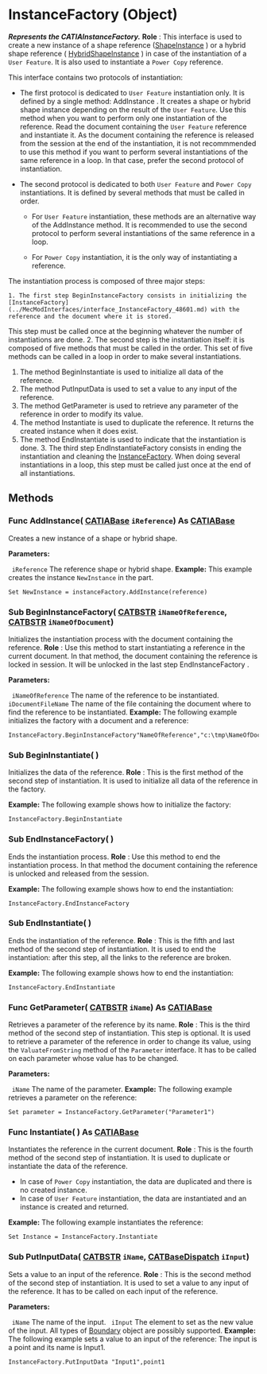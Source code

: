 # InstanceFactory (Object)

**_Represents the CATIAInstanceFactory._**
**Role** : This interface is used to create a new instance of a shape reference ([ShapeInstance](../MecModInterfaces/interface_ShapeInstance_35910.md) ) or a hybrid shape reference ( [HybridShapeInstance](../MecModInterfaces/interface_HybridShapeInstance_75602.md) ) in case of the instantiation of a `User Feature`.
It is also used to instantiate a `Power Copy` reference.

This interface contains two protocols of instantiation:

  * The first protocol is dedicated to `User Feature` instantiation only.
It is defined by a single method: AddInstance . It creates a shape or hybrid shape instance depending on the result of the `User Feature`.
Use this method when you want to perform only one instantiation of the reference. Read the document containing the `User Feature` reference and instantiate it.
As the document containing the reference is released from the session at the end of the instantiation, it is not recommmended to use this method if you want to perform several instantiations of the same reference in a loop.
In that case, prefer the second protocol of instantiation.
  * The second protocol is dedicated to both `User Feature` and `Power Copy` instantiations.
It is defined by several methods that must be called in order.

    * For `User Feature` instantiation, these methods are an alternative way of the AddInstance method.
It is recommended to use the second protocol to perform several instantiations of the same reference in a loop.

    * For `Power Copy` instantiation, it is the only way of instantiating a reference.

The instantiation process is composed of three major steps:

    1. The first step BeginInstanceFactory consists in initializing the [InstanceFactory](../MecModInterfaces/interface_InstanceFactory_48601.md) with the reference and the document where it is stored.
This step must be called once at the beginning whatever the number of instantiations are done.
    2. The second step is the instantiation itself: it is composed of five methods that must be called in the order.
This set of five methods can be called in a loop in order to make several instantiations.

  1. The method BeginInstantiate is used to initialize all data of the reference.
  2. The method PutInputData is used to set a value to any input of the reference.
  3. The method GetParameter is used to retrieve any parameter of the reference in order to modify its value.
  4. The method Instantiate is used to duplicate the reference. It returns the created instance when it does exist.
  5. The method EndInstantiate is used to indicate that the instantiation is done.
    3. The third step EndInstantiateFactory consists in ending the instantiation and cleaning the [InstanceFactory](../MecModInterfaces/interface_InstanceFactory_48601.md).
When doing several instantiations in a loop, this step must be called just once at the end of all instantiations.

## Methods

### Func **AddInstance**( [CATIABase](../System/interface_AnyObject_17321.md)  `iReference`) As [CATIABase](../System/interface_AnyObject_17321.md)

Creates a new instance of a shape or hybrid shape.

**Parameters:**

` iReference`      The reference shape or hybrid shape.  **Example:**      This example creates the instance `NewInstance` in the part.

```VBScript
Set NewInstance = instanceFactory.AddInstance(reference)

```

### Sub **BeginInstanceFactory**( [CATBSTR](../System/typedef_CATBSTR_8129.md)  `iNameOfReference`,  [CATBSTR](../System/typedef_CATBSTR_8129.md)  `iNameOfDocument`)

Initializes the instantiation process with the document containing the reference.
**Role** : Use this method to start instantiating a reference in the current document.
In that method, the document containing the reference is locked in session.
It will be unlocked in the last step EndInstanceFactory .

**Parameters:**

` iNameOfReference`      The name of the reference to be instantiated.
` iDocumentFileName`      The name of the file containing the document where to find the reference to be instantiated.  **Example:**      The following example initializes the factory with a document and a reference:

```VBScript
InstanceFactory.BeginInstanceFactory"NameOfReference","c:\tmp\NameOfDocument.CATPart"

```

### Sub **BeginInstantiate**( )

Initializes the data of the reference.
**Role** : This is the first method of the second step of instantiation.
It is used to initialize all data of the reference in the factory.

**Example:**      The following example shows how to initialize the factory:

```VBScript
InstanceFactory.BeginInstantiate

```

### Sub **EndInstanceFactory**( )

Ends the instantiation process.
**Role** : Use this method to end the instantiation process.
In that method the document containing the reference is unlocked and released from the session.

**Example:**      The following example shows how to end the instantiation:

```VBScript
InstanceFactory.EndInstanceFactory

```

### Sub **EndInstantiate**( )

Ends the instantiation of the reference.
**Role** : This is the fifth and last method of the second step of instantiation.
It is used to end the instantiation: after this step, all the links to the reference are broken.

**Example:**      The following example shows how to end the instantiation:

```VBScript
InstanceFactory.EndInstantiate

```

### Func **GetParameter**( [CATBSTR](../System/typedef_CATBSTR_8129.md)  `iName`) As [CATIABase](../System/interface_AnyObject_17321.md)

Retrieves a parameter of the reference by its name.
**Role** : This is the third method of the second step of instantiation.
This step is optional.
It is used to retrieve a parameter of the reference in order to change its value, using the `ValuateFromString` method of the `Parameter` interface.
It has to be called on each parameter whose value has to be changed.

**Parameters:**

` iName`      The name of the parameter.  **Example:**      The following example retrieves a parameter on the reference:

```VBScript
Set parameter = InstanceFactory.GetParameter("Parameter1")

```

### Func **Instantiate**( ) As [CATIABase](../System/interface_AnyObject_17321.md)

Instantiates the reference in the current document.
**Role** : This is the fourth method of the second step of instantiation.
It is used to duplicate or instantiate the data of the reference.

  * In case of `Power Copy` instantiation, the data are duplicated and there is no created instance.
  * In case of `User Feature` instantiation, the data are instantiated and an instance is created and returned.

**Example:**      The following example instantiates the reference:

```VBScript
Set Instance = InstanceFactory.Instantiate

```

### Sub **PutInputData**( [CATBSTR](../System/typedef_CATBSTR_8129.md)  `iName`,  [CATBaseDispatch](../System/interface_CATBaseDispatch_45333.md)  `iInput`)

Sets a value to an input of the reference.
**Role** : This is the second method of the second step of instantiation.
It is used to set a value to any input of the reference.
It has to be called on each input of the reference.

**Parameters:**

` iName`      The name of the input.
` iInput`      The element to set as the new value of the input.
All types of
[Boundary](../MecModInterfaces/interface_Boundary_14542.md) object are possibly supported.  **Example:**      The following example sets a value to an input of the reference: The input is a point and its name is Input1.

```VBScript
InstanceFactory.PutInputData "Input1",point1

```